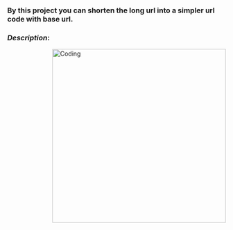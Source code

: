
### By this project you can shorten the long url into a simpler url code with base url.

### ***Description***:

<img align="right" alt="Coding" width="400" src="https://user-images.githubusercontent.com/114577936/208366880-d42dc0cb-ae0e-4455-b97c-4722a6e34d33.jpg">
